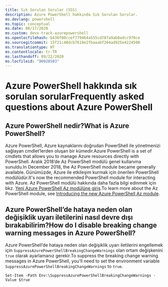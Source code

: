 ```yaml
---
title: Sık Sorulan Sorular (SSS)
description: Azure PowerShell hakkında Sık Sorulan Sorular.
ms.devlang: powershell
ms.topic: conceptual
ms.date: 08/17/2020
ms.custom: devx-track-azurepowershell
ms.openlocfilehash: b436f00ccef779464a555cd787a9ab0adcc970ce
ms.sourcegitcommit: 15f21c40dcb7610e2fbaaabf264ad925e4224500
ms.translationtype: HT
ms.contentlocale: tr-TR
ms.lasthandoff: 09/22/2020
ms.locfileid: "90928503"
---
```

# <a name="frequently-asked-questions-about-azure-powershell"></a><span data-ttu-id="ad116-103">Azure PowerShell hakkında sık sorulan sorular</span><span class="sxs-lookup"><span data-stu-id="ad116-103">Frequently asked questions about Azure PowerShell</span></span>

## <a name="what-is-azure-powershell"></a><span data-ttu-id="ad116-104">Azure PowerShell nedir?</span><span class="sxs-lookup"><span data-stu-id="ad116-104">What is Azure PowerShell?</span></span>

<span data-ttu-id="ad116-105">Azure PowerShell, Azure kaynaklarını doğrudan PowerShell ile yönetmenizi sağlayan cmdlet’lerden oluşan bir kümedir.</span><span class="sxs-lookup"><span data-stu-id="ad116-105">Azure PowerShell is a set of cmdlets that allows you to manage Azure resources directly with PowerShell.</span></span> <span data-ttu-id="ad116-106">Aralık 2018’de Az PowerShell modülü genel kullanıma sunuldu.</span><span class="sxs-lookup"><span data-stu-id="ad116-106">In December 2018, the Az PowerShell module became generally available.</span></span> <span data-ttu-id="ad116-107">Günümüzde, Azure ile etkileşim kurmak için önerilen PowerShell modülüdür.</span><span class="sxs-lookup"><span data-stu-id="ad116-107">It's now the recommended PowerShell module for interacting with Azure.</span></span> <span data-ttu-id="ad116-108">Az PowerShell modülü hakkında daha fazla bilgi edinmek için bkz. [Yeni Azure PowerShell Az modülüne giriş](/powershell/azure/new-azureps-module-az).</span><span class="sxs-lookup"><span data-stu-id="ad116-108">To learn more about the Az PowerShell module, see [Introducing the new Azure PowerShell Az module](/powershell/azure/new-azureps-module-az).</span></span>

## <a name="how-do-i-disable-breaking-change-warning-messages-in-azure-powershell"></a><span data-ttu-id="ad116-109">Azure PowerShell’de hataya neden olan değişiklik uyarı iletilerini nasıl devre dışı bırakabilirim?</span><span class="sxs-lookup"><span data-stu-id="ad116-109">How do I disable breaking change warning messages in Azure PowerShell?</span></span>

<span data-ttu-id="ad116-110">Azure PowerShell’de hataya neden olan değişiklik uyarı iletilerini engellemek için `SuppressAzurePowerShellBreakingChangeWarnings` olan ortam değişkenini `true` olarak ayarlamanız gerekir.</span><span class="sxs-lookup"><span data-stu-id="ad116-110">To suppress the breaking change warning messages in Azure PowerShell, you'll need to set the environment variable `SuppressAzurePowerShellBreakingChangeWarnings` to `true`.</span></span>

```azurepowershell
Set-Item -Path Env:\SuppressAzurePowerShellBreakingChangeWarnings -Value $true
```
